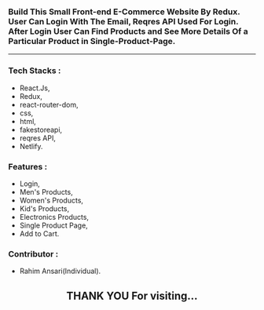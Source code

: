 <!-- <h3><a href="https://csb-5tbfoz.netlify.app/" target="_blank"> Go Live</a></h3> -->
<h3>Build This Small Front-end E-Commerce Website By Redux. User Can Login With The Email, Reqres API Used For Login. After Login User Can Find Products and See More Details Of a Particular Product in Single-Product-Page.</h3>
<hr />

<h3>Tech Stacks : </h3>
<ul>
  <li>React.Js,</li>
  <li>Redux,</li>
  <li>react-router-dom,</li>
  <li>css,</li>
  <li>html,</li>
  <li>fakestoreapi,</li>
  <li>reqres API,</li>
  <li>Netlify.</li>
  </ul>

<h3>Features : </h3>
<ul>
  <li>Login,</li>
  <li>Men's Products,</li>
  <li>Women's Products,</li>
  <li>Kid's Products,</li>
  <li>Electronics Products,</li>
  <li>Single Product Page,</li>
  <li>Add to Cart.</li>
</ul>

<h3>Contributor : </h3>
<ul>
  <li>Rahim Ansari(Individual).</li>
</ul>

<h2 align="center">THANK YOU For visiting...</h2>
